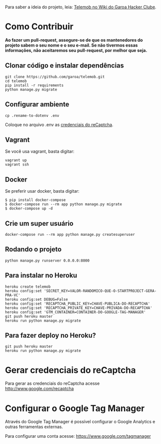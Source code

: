 Para saber a ideia do projeto, leia: [Telemob no Wiki do Garoa Hacker Clube](https://garoa.net.br/wiki/Telemob).

# Como Contribuir

**Ao fazer um pull-request, assegure-se de que os mantenedores do projeto sabem o seu nome e o seu e-mail. Se não tivermos essas informações, não aceitaremos seu pull-request, por melhor que seja.**

## Clonar código e instalar dependências

```
git clone https://github.com/garoa/telemob.git
cd telemob
pip install -r requirements
python manage.py migrate
```

## Configurar ambiente

```
cp .rename-to-dotenv .env
```
Coloque no arquivo .env as [credenciais do reCaptcha](http://www.google.com/recaptcha).

## Vagrant

Se você usa vagrant, basta digitar:

```
vagrant up
vagrant ssh
```

## Docker

Se preferir usar docker, basta digitar:

```
$ pip install docker-compose
$ docker-compose run --rm app python manage.py migrate
$ docker-compose up -d
```

## Crie um super usuário

```
docker-compose run --rm app python manage.py createsuperuser
```

## Rodando o projeto

```
python manage.py runserver 0.0.0.0:8000
```

## Para instalar no Heroku

```
heroku create telemob
heroku config:set 'SECRET_KEY=VALOR-RANDOMICO-QUE-O-STARTPROJECT-GERA-PRA-VC'
heroku config:set DEBUG=False
heroku config:set 'RECAPTCHA_PUBLIC_KEY=CHAVE-PUBLICA-DO-RECAPTCHA'
heroku config:set 'RECAPTCHA_PRIVATE_KEY=CHAVE-PRIVADA-DO-RECAPTCHA'
heroku config:set 'GTM_CONTAINER=CONTAINER-DO-GOOGLE-TAG-MANAGER'
git push heroku master
heroku run python manage.py migrate
```

## Para fazer deploy no Heroku?

```
git push heroku master
heroku run python manage.py migrate
```

# Gerar credenciais do reCaptcha

Para gerar as credenciais do reCaptcha acesse http://www.google.com/recaptcha

# Configurar o Google Tag Manager

Através do Google Tag Manager é possível configurar o Google Analytics e outras ferramentas externas.

Para configurar uma conta acesse: https://www.google.com/tagmanager
